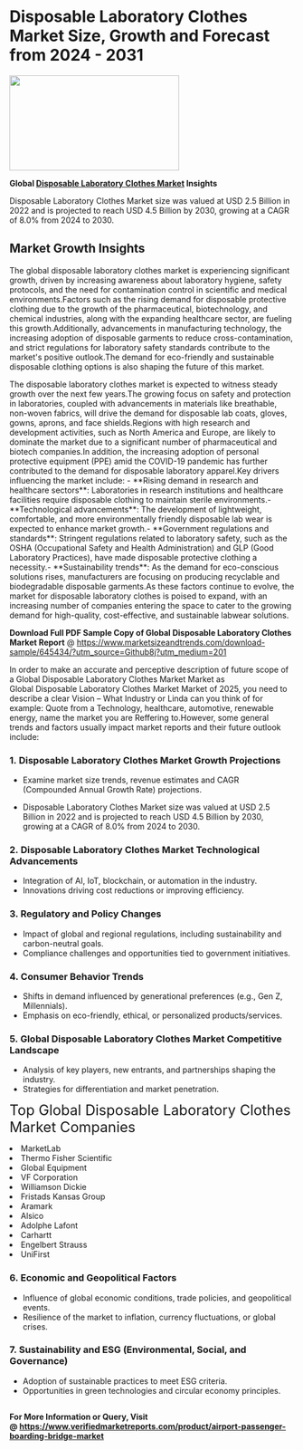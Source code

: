 <H1>Disposable Laboratory Clothes Market Size, Growth and Forecast from 2024 - 2031</H1><img class="aligncenter size-medium wp-image-584254" src="https://thirdeyenews.in/wp-content/uploads/2024/09/Global-Market-Research-300x168.jpeg" alt="" width="300" height="168" /><p><strong>Global&nbsp;<a href="https://www.marketsizeandtrends.com/download-sample/645434/?utm_source=Github8j?utm_medium=201">Disposable Laboratory Clothes Market</a> Insights</strong></p><p>Disposable Laboratory Clothes Market size was valued at USD 2.5 Billion in 2022 and is projected to reach USD 4.5 Billion by 2030, growing at a CAGR of 8.0% from 2024 to 2030.</p><p><h2>Market Growth Insights</h2> <p>The global disposable laboratory clothes market is experiencing significant growth, driven by increasing awareness about laboratory hygiene, safety protocols, and the need for contamination control in scientific and medical environments.Factors such as the rising demand for disposable protective clothing due to the growth of the pharmaceutical, biotechnology, and chemical industries, along with the expanding healthcare sector, are fueling this growth.Additionally, advancements in manufacturing technology, the increasing adoption of disposable garments to reduce cross-contamination, and strict regulations for laboratory safety standards contribute to the market's positive outlook.The demand for eco-friendly and sustainable disposable clothing options is also shaping the future of this market.</p> <p>The disposable laboratory clothes market is expected to witness steady growth over the next few years.The growing focus on safety and protection in laboratories, coupled with advancements in materials like breathable, non-woven fabrics, will drive the demand for disposable lab coats, gloves, gowns, aprons, and face shields.Regions with high research and development activities, such as North America and Europe, are likely to dominate the market due to a significant number of pharmaceutical and biotech companies.In addition, the increasing adoption of personal protective equipment (PPE) amid the COVID-19 pandemic has further contributed to the demand for disposable laboratory apparel.Key drivers influencing the market include: - **Rising demand in research and healthcare sectors**: Laboratories in research institutions and healthcare facilities require disposable clothing to maintain sterile environments.- **Technological advancements**: The development of lightweight, comfortable, and more environmentally friendly disposable lab wear is expected to enhance market growth.- **Government regulations and standards**: Stringent regulations related to laboratory safety, such as the OSHA (Occupational Safety and Health Administration) and GLP (Good Laboratory Practices), have made disposable protective clothing a necessity.- **Sustainability trends**: As the demand for eco-conscious solutions rises, manufacturers are focusing on producing recyclable and biodegradable disposable garments.As these factors continue to evolve, the market for disposable laboratory clothes is poised to expand, with an increasing number of companies entering the space to cater to the growing demand for high-quality, cost-effective, and sustainable labwear solutions.<p><span class=""><strong>Download Full PDF Sample Copy of Global Disposable Laboratory Clothes Market Report</strong> @ <a href="https://www.marketsizeandtrends.com/download-sample/645434/?utm_source=Github8j?utm_medium=201" target="_blank">https://www.marketsizeandtrends.com/download-sample/645434/?utm_source=Github8j?utm_medium=201</a></span></p><p>In order to make an accurate and perceptive description of future scope of a Global&nbsp;Disposable Laboratory Clothes Market Market as Global&nbsp;Disposable Laboratory Clothes Market Market of 2025, you need to describe a clear Vision &ndash; What Industry or Linda can you think of for example: Quote from a Technology, healthcare, automotive, renewable energy, name the market you are Reffering to.However, some general trends and factors usually impact market reports and their future outlook include:</p><h3>1.&nbsp;<strong>Disposable Laboratory Clothes Market Growth Projections</strong></h3><ul><li>Examine market size trends, revenue estimates and CAGR (Compounded Annual Growth Rate) projections.</li><li><p>Disposable Laboratory Clothes Market size was valued at USD 2.5 Billion in 2022 and is projected to reach USD 4.5 Billion by 2030, growing at a CAGR of 8.0% from 2024 to 2030.</p></li></ul><h3>2.&nbsp;<strong>Disposable Laboratory Clothes Market Technological Advancements</strong></h3><ul><li>Integration of AI, IoT, blockchain, or automation in the industry.</li><li>Innovations driving cost reductions or improving efficiency.</li></ul><h3>3.&nbsp;<strong>Regulatory and Policy Changes</strong></h3><ul><li>Impact of global and regional regulations, including sustainability and carbon-neutral goals.</li><li>Compliance challenges and opportunities tied to government initiatives.</li></ul><h3>4.&nbsp;<strong>Consumer Behavior Trends</strong></h3><ul><li>Shifts in demand influenced by generational preferences (e.g., Gen Z, Millennials).</li><li>Emphasis on eco-friendly, ethical, or personalized products/services.</li></ul><h3>5.&nbsp;<strong>Global Disposable Laboratory Clothes Market Competitive Landscape</strong></h3><ul><li>Analysis of key players, new entrants, and partnerships shaping the industry.</li><li>Strategies for differentiation and market penetration.</li></ul><p data-pm-slice="1 1 []"><span style="color: inherit; font-family: inherit; font-size: 25px;">Top Global Disposable Laboratory Clothes Market Companies</span></p><div class="" data-test-id=""><p><li>MarketLab</li><li> Thermo Fisher Scientific</li><li> Global Equipment</li><li> VF Corporation</li><li> Williamson Dickie</li><li> Fristads Kansas Group</li><li> Aramark</li><li> Alsico</li><li> Adolphe Lafont</li><li> Carhartt</li><li> Engelbert Strauss</li><li> UniFirst</li></p></div><h3>6.&nbsp;<strong>Economic and Geopolitical Factors</strong></h3><ul><li>Influence of global economic conditions, trade policies, and geopolitical events.</li><li>Resilience of the market to inflation, currency fluctuations, or global crises.</li></ul><h3>7.&nbsp;<strong>Sustainability and ESG (Environmental, Social, and Governance)</strong></h3><ul><li>Adoption of sustainable practices to meet ESG criteria.</li><li>Opportunities in green technologies and circular economy principles.</li></ul><h2><strong style="font-size: 14px;">For More Information or Query, Visit @&nbsp;</strong><a style="background-color: #ffffff; font-size: 14px;" href="https://www.marketsizeandtrends.com/report/disposable-laboratory-clothes-market/" target="_blank">https://www.verifiedmarketreports.com/product/airport-passenger-boarding-bridge-market</a></h2>